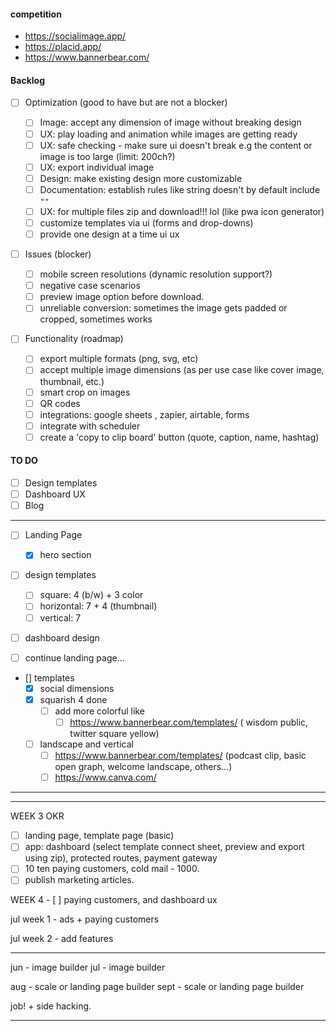 #### competition

- https://socialimage.app/
- https://placid.app/
- https://www.bannerbear.com/

#### Backlog

- [ ] Optimization (good to have but are not a blocker)

  - [ ] Image: accept any dimension of image without breaking design
  - [ ] UX: play loading and animation while images are getting ready
  - [ ] UX: safe checking - make sure ui doesn't break e.g the content or image is too large (limit: 200ch?)
  - [ ] UX: export individual image
  - [ ] Design: make existing design more customizable
  - [ ] Documentation: establish rules like string doesn't by default include `""`
  - [ ] UX: for multiple files zip and download!!! lol (like pwa icon generator)
  - [ ] customize templates via ui (forms and drop-downs)
  - [ ] provide one design at a time ui ux

- [ ] Issues (blocker)

  - [ ] mobile screen resolutions (dynamic resolution support?)
  - [ ] negative case scenarios
  - [ ] preview image option before download.
  - [ ] unreliable conversion: sometimes the image gets padded or cropped, sometimes works

- [ ] Functionality (roadmap)
  - [ ] export multiple formats (png, svg, etc)
  - [ ] accept multiple image dimensions (as per use case like cover image, thumbnail, etc.)
  - [ ] smart crop on images
  - [ ] QR codes
  - [ ] integrations: google sheets , zapier, airtable, forms
  - [ ] integrate with scheduler
  - [ ] create a 'copy to clip board' button (quote, caption, name, hashtag)

#### TO DO

<!-- landing page: Pitch, Demo, Templates, Pricing, Blog, Get Access. -->

- [ ] Design templates
- [ ] Dashboard UX
- [ ] Blog

---

- [ ] Landing Page

  - [x] hero section

- [ ] design templates
  - [ ] square: 4 (b/w) + 3 color
  - [ ] horizontal: 7 + 4 (thumbnail)
  - [ ] vertical: 7
- [ ] dashboard design
- [ ] continue landing page...

- [] templates
  - [x] social dimensions
  - [x] squarish 4 done
    - [ ] add more colorful like
      - [ ] https://www.bannerbear.com/templates/ ( wisdom public, twitter square yellow)
  - [ ] landscape and vertical
    - [ ] https://www.bannerbear.com/templates/ (podcast clip, basic open graph, welcome landscape, others...)
    - [ ] https://www.canva.com/

---

---

WEEK 3 OKR

- [ ] landing page, template page (basic)
- [ ] app: dashboard (select template connect sheet, preview and export using zip), protected routes, payment gateway
- [ ] 10 ten paying customers, cold mail - 1000.
- [ ] publish marketing articles.

WEEK 4 - [ ] paying customers, and dashboard ux

jul week 1 - ads + paying customers

jul week 2 - add features

---

jun - image builder
jul - image builder

aug - scale or landing page builder
sept - scale or landing page builder

job! + side hacking.

---
